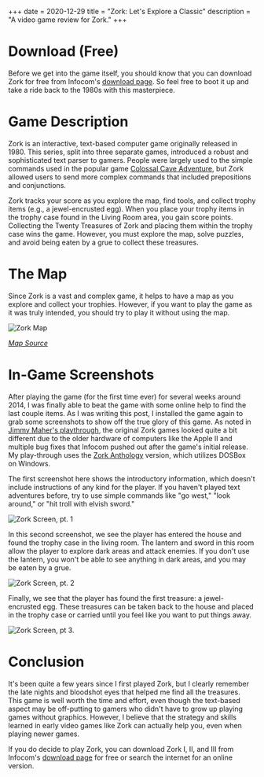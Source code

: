 +++
date = 2020-12-29
title = "Zork: Let's Explore a Classic"
description = "A video game review for Zork."
+++

# Download (Free)

Before we get into the game itself, you should know that you can
download Zork for free from Infocom's [download
page](http://infocom-if.org/downloads/downloads.html). So feel free to
boot it up and take a ride back to the 1980s with this masterpiece.

# Game Description

Zork is an interactive, text-based computer game originally released in
1980. This series, split into three separate games, introduced a robust
and sophisticated text parser to gamers. People were largely used to the
simple commands used in the popular game [Colossal Cave
Adventure](https://en.wikipedia.org/wiki/Colossal_Cave_Adventure), but
Zork allowed users to send more complex commands that included
prepositions and conjunctions.

Zork tracks your score as you explore the map, find tools, and collect
trophy items (e.g., a jewel-encrusted egg). When you place your trophy
items in the trophy case found in the Living Room area, you gain score
points. Collecting the Twenty Treasures of Zork and placing them within
the trophy case wins the game. However, you must explore the map, solve
puzzles, and avoid being eaten by a grue to collect these treasures.

# The Map

Since Zork is a vast and complex game, it helps to have a map as you
explore and collect your trophies. However, if you want to play the game
as it was truly intended, you should try to play it without using the
map.

![Zork Map](https://img.cleberg.net/blog/20201229-zork/zork_map.png)

*[Map Source](https://www.filfre.net/2012/01/exploring-zork-part-1/)*

# In-Game Screenshots

After playing the game (for the first time ever) for several weeks
around 2014, I was finally able to beat the game with some online help
to find the last couple items. As I was writing this post, I installed
the game again to grab some screenshots to show off the true glory of
this game. As noted in [Jimmy Maher's
playthrough](https://www.filfre.net/2012/01/exploring-zork-part-1/), the
original Zork games looked quite a bit different due to the older
hardware of computers like the Apple II and multiple bug fixes that
Infocom pushed out after the game's initial release. My play-through
uses the [Zork
Anthology](https://store.steampowered.com/app/570580/Zork_Anthology/)
version, which utilizes DOSBox on Windows.

The first screenshot here shows the introductory information, which
doesn't include instructions of any kind for the player. If you
haven't played text adventures before, try to use simple commands like
"go west," "look around," or "hit troll with elvish sword."

![Zork Screen, pt.
1](https://img.cleberg.net/blog/20201229-zork/zork_01.png)

In this second screenshot, we see the player has entered the house and
found the trophy case in the living room. The lantern and sword in this
room allow the player to explore dark areas and attack enemies. If you
don't use the lantern, you won't be able to see anything in dark
areas, and you may be eaten by a grue.

![Zork Screen, pt.
2](https://img.cleberg.net/blog/20201229-zork/zork_02.png)

Finally, we see that the player has found the first treasure: a
jewel-encrusted egg. These treasures can be taken back to the house and
placed in the trophy case or carried until you feel like you want to put
things away.

![Zork Screen, pt
3.](https://img.cleberg.net/blog/20201229-zork/zork_03.png)

# Conclusion

It's been quite a few years since I first played Zork, but I clearly
remember the late nights and bloodshot eyes that helped me find all the
treasures. This game is well worth the time and effort, even though the
text-based aspect may be off-putting to gamers who didn't have to grow
up playing games without graphics. However, I believe that the strategy
and skills learned in early video games like Zork can actually help you,
even when playing newer games.

If you do decide to play Zork, you can download Zork I, II, and III from
Infocom's [download
page](http://infocom-if.org/downloads/downloads.html) for free or search
the internet for an online version.
